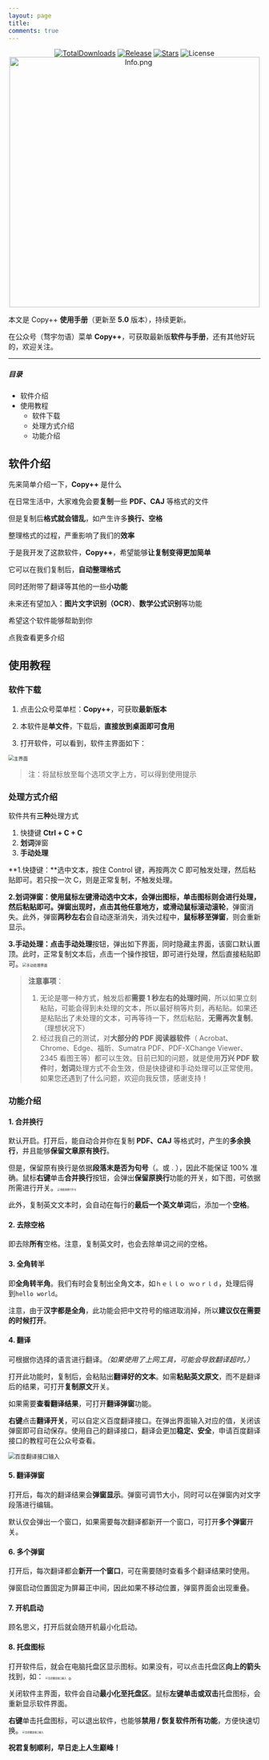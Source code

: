 ```yaml
---
layout: page
title:
comments: true
---
```


<p style="margin-top: 5px; margin-bottom: -15px; text-align: center">
  <a href="https://github.com/CopyPlusPlus/CopyPlusPlus/releases"
    ><img
      src="https://img.shields.io/github/downloads/CopyPlusPlus/CopyPlusPlus/total.svg?style=flat-square"
      alt="TotalDownloads"
  /></a>
  <a href="https://github.com/CopyPlusPlus/CopyPlusPlus/releases"
    ><img
      src="https://img.shields.io/github/v/release/CopyPlusPlus/CopyPlusPlus?style=flat-square"
      alt="Release"
  /></a>
  <a href="https://github.com/CopyPlusPlus/CopyPlusPlus"
    ><img
      src="https://img.shields.io/github/stars/CopyPlusPlus/CopyPlusPlus?style=flat-square"
      alt="Stars"
  /></a>
  <img
    src="https://img.shields.io/github/license/CopyPlusPlus/CopyPlusPlus?style=flat-square"
    alt="License"
  />
</p>
<p style="text-align: center">
  <img src="/assets/img/gzh.png" alt="Info.png" width="500" />
</p>

本文是 Copy++ **使用手册**（更新至 **5.0** 版本），持续更新。

在公众号（骛宇勿语）菜单 **Copy++**，可获取最新版**软件与手册**，还有其他好玩的，欢迎关注。

---

##### 目录

- 软件介绍
- 使用教程
  - 软件下载
  - 处理方式介绍
  - 功能介绍

## 软件介绍

先来简单介绍一下，**Copy++** 是什么

在日常生活中，大家难免会要**复制**一些 **PDF、CAJ** 等格式的文件

但是复制后**格式就会错乱**，如产生许多**换行、空格**

整理格式的过程，严重影响了我们的**效率**

于是我开发了这款软件，**Copy++**，希望能够**让复制变得更加简单**

它可以在我们复制后，**自动整理格式**

同时还附带了翻译等其他的一些**小功能**

未来还有望加入：**图片文字识别（OCR）**、**数学公式识别**等功能

希望这个软件能够帮助到你

点我查看更多介绍

## 使用教程

### 软件下载

1. 点击公众号菜单栏：**Copy++**，可获取**最新版本**

2. 本软件是**单文件**，下载后，**直接放到桌面即可食用**

3. 打开软件，可以看到，软件主界面如下：


<img src="/assets/img/HandBook/Main.png" alt="主界面" style="zoom: 67%;" />

> 注：将鼠标放至每个选项文字上方，可以得到使用提示

### 处理方式介绍

软件共有**三种**处理方式

1. 快捷键 **Ctrl + C + C**
2. **划词**弹窗
3. **手动处理**

**1.快捷键：**选中文本，按住 Control 键，再按两次 C 即可触发处理，然后粘贴即可。若只按一次 C，则是正常复制，不触发处理。

**2.划词弹窗：**使用鼠标左键滑动选中文本，会弹出图标，**单击图标**则会进行处理，然后粘贴即可。弹窗出现时，**点击其他任意地方**，或**滑动鼠标滚动滚轮**，弹窗消失。此外，弹窗**两秒左右**会自动逐渐消失，消失过程中，**鼠标移至弹窗**，则会重新显示。

**3.手动处理：**点击**手动处理**按钮，弹出如下界面，同时隐藏主界面，该窗口默认置顶。此时，正常复制文本后，点击一个操作按钮，即可进行处理，然后直接粘贴即可。<img src="\assets\img\HandBook\Manual.png" alt="手动处理界面" style="zoom:50%;" />

> **注意事项**：
>
> 1. 无论是哪一种方式，触发后都**需要 1 秒左右的处理时间**，所以如果立刻粘贴，可能会得到未处理的文本，所以最好稍等片刻，再粘贴。如果还是粘贴出了未处理的文本，可再等待一下，然后粘贴，**无需再次复制**。（理想状况下）
> 2. 经过我自己的测试，对**大部分的 PDF 阅读器软件**（ Acrobat、Chrome、Edge、福昕、Sumatra PDF、PDF-XChange Viewer、2345 看图王等）都可以生效。目前已知的问题，就是使用**万兴 PDF 软件**时，**划词**处理方式不会生效，但是快捷键和手动处理可以正常使用。如果您还遇到了什么问题，欢迎向我反馈，感谢支持！

### 功能介绍

#### 1. 合并换行

默认开启。打开后，能自动合并你在复制 **PDF、CAJ** 等格式时，产生的**多余换行**，并且能够**保留文章原有换行**。

但是，保留原有换行是依据**段落末是否为句号**（。或 . ），因此不能保证 100% 准确。鼠标**右键**单击**合并换行**按钮，会弹出**保留原换行**功能的开关，如下图，可依据所需进行开关。<img src="\assets\img\HandBook\Remain.png" alt="保留原换行开关" style="zoom:33%;" />

此外，复制英文文本时，会自动在每行的**最后一个英文单词**后，添加一个**空格**。

#### 2. 去除空格

即去除**所有**空格。注意，复制英文时，也会去除单词之间的空格。

#### 3. 全角转半

即**全角转半角**。我们有时会复制出全角文本，如`ｈｅｌｌｏ ｗｏｒｌｄ`，处理后得到`hello world`。

注意，由于**汉字都是全角**，此功能会把中文符号的缩进取消掉，所以**建议仅在需要的时候打开**。

#### 4. 翻译

可根据你选择的语言进行翻译。_（如果使用了上网工具，可能会导致翻译超时。）_

打开此功能时，复制后，会粘贴出**翻译好的文本**。如需**粘贴英文原文**，而不是翻译后的结果，可打开**复制原文**开关。

如果需要**查看翻译结果**，可打开**翻译弹窗**功能。

**右键**点击**翻译开关**，可以自定义百度翻译接口。在弹出界面输入对应的值，关闭该弹窗即可自动保存。使用自己的翻译接口，翻译会更加**稳定、安全**，申请百度翻译接口的教程可在公众号查看。

<img src="\assets\img\HandBook\Baidu.png" alt="百度翻译接口输入" style="zoom: 80%;" />

#### 5. 翻译弹窗

打开后，每次的翻译结果会**弹窗显示**。弹窗可调节大小，同时可以在弹窗内对文字段落进行编辑。

默认仅会弹出一个窗口，如果需要每次翻译都新开一个窗口，可打开**多个弹窗**开关。

#### 6. 多个弹窗

打开后，每次翻译都会**新开一个窗口**，可在需要随时查看多个翻译结果时使用。

弹窗启动位置固定为屏幕正中间，因此如果不移动位置，弹窗界面会出现重叠。

#### 7. 开机启动

顾名思义，打开后就会随开机最小化启动。

#### 8. 托盘图标

打开软件后，就会在电脑托盘区显示图标。如果没有，可以点击托盘区**向上的箭头**找到，如： <img src="\assets\img\HandBook\SystemTray.png" alt="百度翻译接口输入" style="zoom: 33%;" /> 。

关闭软件主界面，软件会自动**最小化至托盘区**。鼠标**左键单击或双击**托盘图标，会重新显示软件界面。

**右键**单击托盘图标，可以退出软件，也能够**禁用 / 恢复软件所有功能**，方便快速切换。<img src="\assets\img\HandBook\Tray.png" alt="百度翻译接口输入" style="zoom: 33%;" />

**祝君复制顺利，早日走上人生巅峰！**
